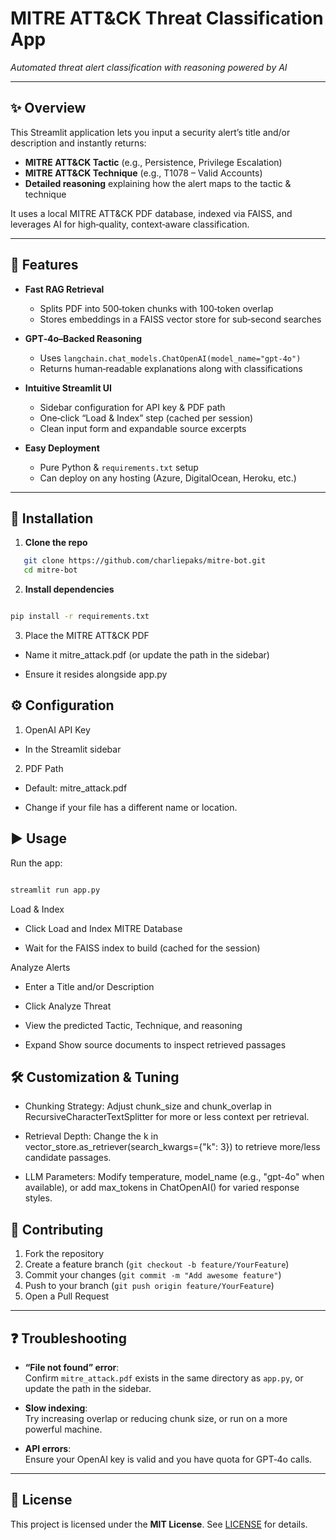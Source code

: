 # MITRE ATT&CK Threat Classification App  

*Automated threat alert classification with reasoning powered by AI*

---

## ✨ Overview

This Streamlit application lets you input a security alert’s title and/or description and instantly returns:  

- **MITRE ATT&CK Tactic** (e.g., Persistence, Privilege Escalation)  
- **MITRE ATT&CK Technique** (e.g., T1078 – Valid Accounts)  
- **Detailed reasoning** explaining how the alert maps to the tactic & technique  

It uses a local MITRE ATT&CK PDF database, indexed via FAISS, and leverages AI for high‑quality, context‑aware classification.

---

## 🚀 Features

- **Fast RAG Retrieval**  
  - Splits PDF into 500‑token chunks with 100‑token overlap  
  - Stores embeddings in a FAISS vector store for sub‑second searches  

- **GPT‑4o–Backed Reasoning**  
  - Uses `langchain.chat_models.ChatOpenAI(model_name="gpt-4o")`  
  - Returns human‑readable explanations along with classifications  

- **Intuitive Streamlit UI**  
  - Sidebar configuration for API key & PDF path  
  - One‑click “Load & Index” step (cached per session)  
  - Clean input form and expandable source excerpts  

- **Easy Deployment**  
  - Pure Python & `requirements.txt` setup  
  - Can deploy on any hosting (Azure, DigitalOcean, Heroku, etc.)  

---

## 💾 Installation

1. **Clone the repo**  

```bash
   git clone https://github.com/charliepaks/mitre-bot.git
   cd mitre-bot
```

2. **Install dependencies**

```bash

pip install -r requirements.txt
```

3. Place the MITRE ATT&CK PDF

- Name it mitre_attack.pdf (or update the path in the sidebar)

- Ensure it resides alongside app.py

## ⚙️ Configuration

1. OpenAI API Key

- In the Streamlit sidebar

2. PDF Path

- Default: mitre_attack.pdf

- Change if your file has a different name or location.

## ▶️ Usage

Run the app:

```bash

streamlit run app.py
```

Load & Index

- Click Load and Index MITRE Database

- Wait for the FAISS index to build (cached for the session)

Analyze Alerts

- Enter a Title and/or Description

- Click Analyze Threat

- View the predicted Tactic, Technique, and reasoning

- Expand Show source documents to inspect retrieved passages

## 🛠️ Customization & Tuning

- Chunking Strategy:
Adjust chunk_size and chunk_overlap in RecursiveCharacterTextSplitter for more or less context per retrieval.

- Retrieval Depth:
Change the k in vector_store.as_retriever(search_kwargs={"k": 3}) to retrieve more/less candidate passages.

- LLM Parameters:
Modify temperature, model_name (e.g., "gpt-4o" when available), or add max_tokens in ChatOpenAI() for varied response styles.

## 🤝 Contributing

1. Fork the repository  
2. Create a feature branch (`git checkout -b feature/YourFeature`)  
3. Commit your changes (`git commit -m "Add awesome feature"`)  
4. Push to your branch (`git push origin feature/YourFeature`)  
5. Open a Pull Request  

---

## ❓ Troubleshooting

- **“File not found” error**:  
  Confirm `mitre_attack.pdf` exists in the same directory as `app.py`, or update the path in the sidebar.  

- **Slow indexing**:  
  Try increasing overlap or reducing chunk size, or run on a more powerful machine.  

- **API errors**:  
  Ensure your OpenAI key is valid and you have quota for GPT‑4o calls.

---

## 📜 License

This project is licensed under the **MIT License**. See [LICENSE](LICENSE) for details.  
